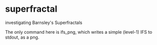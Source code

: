 superfractal
============

investigating Barnsley's Superfractals

The only command here is ifs_png,
which writes a simple (level-1) IFS to stdout, as a png.
